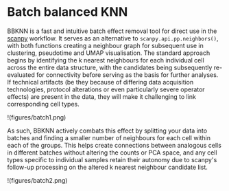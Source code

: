 # Batch balanced KNN

BBKNN is a fast and intuitive batch effect removal tool for direct use in the [scanpy](https://scanpy.readthedocs.io/en/latest/) workflow. It serves as an alternative to `scanpy.api.pp.neighbors()`, with both functions creating a neighbour graph for subsequent use in clustering, pseudotime and UMAP visualisation. The standard approach begins by identifying the k nearest neighbours for each individual cell across the entire data structure, with the candidates being subsequently re-evaluated for connectivity before serving as the basis for further analyses. If technical artifacts (be they because of differing data acquisition technologies, protocol alterations or even particularly severe operator effects) are present in the data, they will make it challenging to link corresponding cell types.

!(figures/batch1.png)

As such, BBKNN actively combats this effect by splitting your data into batches and finding a smaller number of neighbours for each cell within each of the groups. This helps create connections between analogous cells in different batches without altering the counts or PCA space, and any cell types specific to individual samples retain their autonomy due to scanpy's follow-up processing on the altered k nearest neighbour candidate list.

!(figures/batch2.png)
